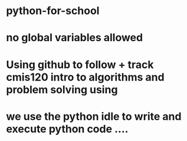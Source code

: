 # python-for-school
# no global variables allowed
# Using github to follow + track cmis120 intro to algorithms and problem solving using 

# we use the python idle to write and execute python code ....
